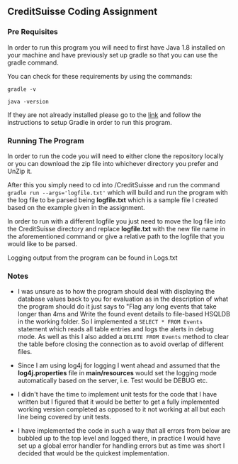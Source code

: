 ## CreditSuisse Coding Assignment
### Pre Requisites
In order to run this program you will need to first have Java 1.8 installed on your machine and have previously set up 
gradle so that you can use the gradle command.

You can check for these requirements by using the commands:

```gradle -v```

```java -version```

If they are not already installed please go to the [link](https://www.tutorialspoint.com/gradle/gradle_installation.htm) 
and follow the instructions to setup Gradle in order to run this program.

### Running The Program
In order to run the code you will need to either clone the repository locally or you can download the zip file into 
whichever directory you prefer and UnZip it.


After this you simply need to cd into **<Chosen Directory>**/CreditSuisse and run the command 
```gradle run --args='logfile.txt'``` which will build and run the program with the log file to be parsed being 
**logfile.txt** which is a sample file I created based on the example given in the assignment.

In order to run with a different logfile you just need to move the log file into the CreditSuisse directory and replace 
**logfile.txt** with the new file name in the aforementioned command or give a relative path to the logfile that you 
would like to be parsed.

Logging output from the program can be found in Logs.txt

### Notes
* I was unsure as to how the program should deal with displaying the database values back to you for evaluation as in
 the description of what the program should do it just says to "Flag any long events that take longer than 4ms and Write
 the found event details to file-based HSQLDB in the working folder. So I implemented a ```SELECT * FROM Events``` 
 statement which reads all table entries and logs the alerts in debug mode. As well as this I also added a 
 ```DELETE FROM Events``` method to clear the table before closing the connection as to avoid overlap of different files.

* Since I am using log4j for logging I went ahead and assumed that the **log4j.properties** file in **main/resources** 
would set the logging mode automatically based on the server, i.e. Test would be DEBUG etc.

* I didn't have the time to implement unit tests for the code that I have written but I figured that it would be better 
to get a fully implemented working version completed as opposed to it not working at all but each line being covered by 
unit tests.

* I have implemented the code in such a way that all errors from below are bubbled up to the top level and logged there,
in practice I would have set up a global error handler for handling errors but as time was short I decided that would be
the quickest implementation.

